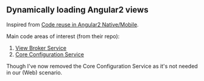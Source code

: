 ## Dynamically loading Angular2 views

Inspired from [Code reuse in Angular2 Native/Mobile](http://angularjs.blogspot.co.uk/2016/03/code-reuse-in-angular-2-native-mobile.html).

Main code areas of interest (from their repo):

1. [View Broker Service](https://github.com/NathanWalker/angular2-seed-advanced/blob/e78b379fdc8ebc2d69ca9e423bd6a9b26925e2cc/src/frameworks/core.framework/services/view-broker.service.ts)
2. [Core Configuration Service](https://github.com/NathanWalker/angular2-seed-advanced/blob/e78b379fdc8ebc2d69ca9e423bd6a9b26925e2cc/src/frameworks/core.framework/services/core-config.service.ts)

Though I've now removed the Core Configuration Service as it's not needed in our (Web) scenario.



